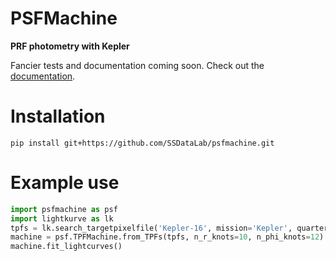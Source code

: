 # PSFMachine

**PRF photometry with Kepler**


Fancier tests and documentation coming soon. Check out the [documentation](https://ssdatalab.github.io/psfmachine/).

# Installation

```
pip install git+https://github.com/SSDataLab/psfmachine.git
```

# Example use

```python
import psfmachine as psf
import lightkurve as lk
tpfs = lk.search_targetpixelfile('Kepler-16', mission='Kepler', quarter=12, radius=1000, limit=200, cadence='long').download_all(quality_bitmask=None)
machine = psf.TPFMachine.from_TPFs(tpfs, n_r_knots=10, n_phi_knots=12)
machine.fit_lightcurves()
```
